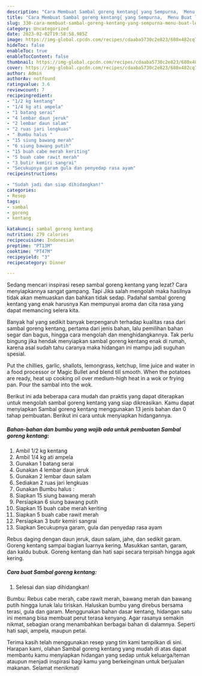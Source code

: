```yaml
---
description: "Cara Membuat Sambal goreng kentang{ yang Sempurna,  Menu Buat lebaran"
title: "Cara Membuat Sambal goreng kentang{ yang Sempurna,  Menu Buat lebaran"
slug: 330-cara-membuat-sambal-goreng-kentang-yang-sempurna-menu-buat-lebaran
category: Uncategorized
date: 2023-02-02T19:58:58.985Z
image: https://img-global.cpcdn.com/recipes/cdaaba5730c2e823/680x482cq70/sambal-goreng-kentang-foto-resep-utama.jpg
hideToc: false
enableToc: true
enableTocContent: false
thumbnail: https://img-global.cpcdn.com/recipes/cdaaba5730c2e823/680x482cq70/sambal-goreng-kentang-foto-resep-utama.jpg
cover: https://img-global.cpcdn.com/recipes/cdaaba5730c2e823/680x482cq70/sambal-goreng-kentang-foto-resep-utama.jpg
author: Admin
authorAv: notfound
ratingvalue: 3.6
reviewcount: 7
recipeingredient:
- "1/2 kg kentang"
- "1/4 kg ati ampela"
- "1 batang serai"
- "4 lembar daun jeruk"
- "2 lembar daun salam"
- "2 ruas jari lengkuas"
- " Bumbu halus "
- "15 siung bawang merah"
- "6 siung bawang putih"
- "15 buah cabe merah keriting"
- "5 buah cabe rawit merah"
- "3 butir kemiri sangrai"
- "Secukupnya garam gula dan penyedap rasa ayam"
recipeinstructions:

- "Sudah jadi dan siap dihidangkan!"
categories:
- Resep
tags:
- sambal
- goreng
- kentang

katakunci: sambal goreng kentang 
nutrition: 279 calories
recipecuisine: Indonesian
preptime: "PT13M"
cooktime: "PT47M"
recipeyield: "3"
recipecategory: Dinner

---
```



Sedang mencari inspirasi resep sambal goreng kentang yang lezat? Cara menyiapkannya sangat gampang. Tapi Jika salah mengolah maka hasilnya tidak akan memuaskan dan bahkan tidak sedap. Padahal sambal goreng kentang yang enak harusnya Kan mempunyai aroma dan cita rasa yang dapat memancing selera kita.


Banyak hal yang sedikit banyak berpengaruh terhadap kualitas rasa dari sambal goreng kentang, pertama dari jenis bahan, lalu pemilihan bahan segar dan bagus, hingga cara mengolah dan menghidangkannya. Tak perlu bingung jika hendak menyiapkan sambal goreng kentang enak di rumah, karena asal sudah tahu caranya maka hidangan ini mampu jadi suguhan spesial.

Put the chillies, garlic, shallots, lemongrass, ketchup, lime juice and water in a food processor or Magic Bullet and blend till smooth. When the potatoes are ready, heat up cooking oil over medium-high heat in a wok or frying pan. Pour the sambal into the wok.


Berikut ini ada beberapa cara mudah dan praktis yang dapat diterapkan untuk mengolah sambal goreng kentang yang siap dikreasikan. Kamu dapat menyiapkan Sambal goreng kentang menggunakan 13 jenis bahan dan 0 tahap pembuatan. Berikut ini cara untuk menyiapkan hidangannya.

<!--inarticleads1-->

##### Bahan-bahan dan bumbu yang wajib ada untuk pembuatan Sambal goreng kentang:

1. Ambil 1/2 kg kentang
1. Ambil 1/4 kg ati ampela
1. Gunakan 1 batang serai
1. Gunakan 4 lembar daun jeruk
1. Gunakan 2 lembar daun salam
1. Sediakan 2 ruas jari lengkuas
1. Gunakan  Bumbu halus :
1. Siapkan 15 siung bawang merah
1. Persiapkan 6 siung bawang putih
1. Siapkan 15 buah cabe merah keriting
1. Siapkan 5 buah cabe rawit merah
1. Persiapkan 3 butir kemiri sangrai
1. Siapkan Secukupnya garam, gula dan penyedap rasa ayam


Rebus daging dengan daun jeruk, daun salam, jahe, dan sedikit garam. Goreng kentang sampai bagian luarnya kering. Masukkan santan, garam, dan kaldu bubuk. Goreng kentang dan hati sapi secara terpisah hingga agak kering. 

<!--inarticleads2-->

##### Cara buat Sambal goreng kentang:


1. Selesai dan siap dihidangkan!

Bumbu: Rebus cabe merah, cabe rawit merah, bawang merah dan bawang putih hingga lunak lalu tiriskan. Haluskan bumbu yang direbus bersama terasi, gula dan garam. Menggunakan bahan dasar kentang, hidangan satu ini memang bisa membuat perut terasa kenyang. Agar rasanya semakin nikmat, sebagian orang menambahkan berbagai bahan di dalamnya. Seperti hati sapi, ampela, maupun petai. 

Terima kasih telah menggunakan resep yang tim kami tampilkan di sini. Harapan kami, olahan Sambal goreng kentang yang mudah di atas dapat membantu kamu menyiapkan hidangan yang sedap untuk keluarga/teman ataupun menjadi inspirasi bagi kamu yang berkeinginan untuk berjualan makanan. Selamat menikmati
